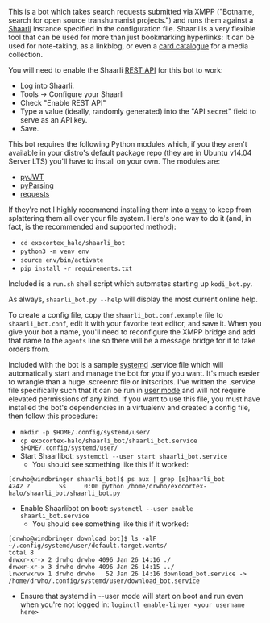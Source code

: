 This is a bot which takes search requests submitted via XMPP ("Botname, search for open source transhumanist projects.") and runs them against a [Shaarli](https://github.com/shaarli/Shaarli) instance specified in the configuration file.  Shaarli is a very flexible tool that can be used for more than just bookmarking hyperlinks: It can be used for note-taking, as a linkblog, or even a [card catalogue](https://en.wikipedia.org/wiki/Library_catalog) for a media collection.

You will need to enable the Shaarli [REST API](https://shaarli.github.io/api-documentation/) for this bot to work:

* Log into Shaarli.
* Tools -> Configure your Shaarli
* Check "Enable REST API"
* Type a value (ideally, randomly generated) into the "API secret" field to serve as an API key.
* Save.

This bot requires the following Python modules which, if you they aren't available in your distro's default package repo (they are in Ubuntu v14.04 Server LTS) you'll have to install on your own.  The modules are:

* [pyJWT](https://github.com/jpadilla/pyjwt)
* [pyParsing](http://pyparsing.wikispaces.com/)
* [requests](http://docs.python-requests.org/en/master/)

If they're not I highly recommend installing them into a [venv](https://docs.python.org/3/tutorial/venv.html) to keep from splattering them all over your file system.  Here's one way to do it (and, in fact, is the recommended and supported method):

* `cd exocortex_halo/shaarli_bot`
* `python3 -m venv env`
* `source env/bin/activate`
* `pip install -r requirements.txt`

Included is a `run.sh` shell script which automates starting up `kodi_bot.py`.

As always, `shaarli_bot.py --help` will display the most current online help.

To create a config file, copy the `shaarli_bot.conf.example` file to `shaarli_bot.conf`, edit it with your favorite text editor, and save it.  When you give your bot a name, you'll need to reconfigure the XMPP bridge and add that name to the `agents` line so there will be a message bridge for it to take orders from.

Included with the bot is a sample [systemd](https://freedesktop.org/wiki/Software/systemd/) .service file which will automatically start and manage the bot for you if you want.  It's much easier to wrangle than a huge .screenrc file or initscripts.  I've written the .service file specifically such that it can be run in [user mode](https://wiki.archlinux.org/index.php/Systemd/User) and will not require elevated permissions of any kind.  If you want to use this file, you must have installed the bot's dependencies in a virtualenv and created a config file, then follow this procedure:

* `mkdir -p $HOME/.config/systemd/user/`
* `cp exocortex-halo/shaarli_bot/shaarli_bot.service $HOME/.config/systemd/user/`
* Start Shaarlibot: `systemctl --user start shaarli_bot.service`
  * You should see something like this if it worked:
```
[drwho@windbringer shaarli_bot]$ ps aux | grep [s]haarli_bot
4242 ?        Ss     0:00 python /home/drwho/exocortex-halo/shaarli_bot/shaarli_bot.py
```
* Enable Shaarlibot on boot: `systemctl --user enable shaarli_bot.service`
  * You should see something like this if it worked:
```
[drwho@windbringer download_bot]$ ls -alF ~/.config/systemd/user/default.target.wants/
total 8
drwxr-xr-x 2 drwho drwho 4096 Jan 26 14:16 ./
drwxr-xr-x 3 drwho drwho 4096 Jan 26 14:15 ../
lrwxrwxrwx 1 drwho drwho   52 Jan 26 14:16 download_bot.service -> /home/drwho/.config/systemd/user/download_bot.service
```
* Ensure that systemd in --user mode will start on boot and run even when you're not logged in: `loginctl enable-linger <your username here>`

